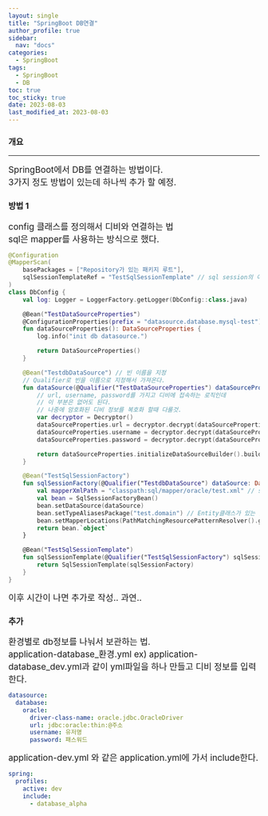 ```yaml
---
layout: single
title: "SpringBoot DB연결"
author_profile: true
sidebar:
  nav: "docs"
categories:
  - SpringBoot
tags:
  - SpringBoot
  - DB
toc: true
toc_sticky: true
date: 2023-08-03
last_modified_at: 2023-08-03
---
```


### 개요

---

<span style="font-size:13pt">
SpringBoot에서 DB를 연결하는 방법이다.<br>
3가지 정도 방법이 있는데 하나씩 추가 할 예정.
</span>

### 방법 1

<span style="font-size:13pt">
config 클래스를 정의해서 디비와 연결하는 법<br>
sql은 mapper를 사용하는 방식으로 했다.
</span>

```kotlin
@Configuration
@MapperScan(
    basePackages = ["Repository가 있는 패키지 루트"],
    sqlSessionTemplateRef = "TestSqlSessionTemplate" // sql session의 이름
)
class DbConfig {
    val log: Logger = LoggerFactory.getLogger(DbConfig::class.java)

    @Bean("TestDataSourceProperties")
    @ConfigurationProperties(prefix = "datasource.database.mysql-test") // yml에 정의한 값을 가져온다.
    fun dataSourceProperties(): DataSourceProperties {
        log.info("init db datasource.")

        return DataSourceProperties()
    }

    @Bean("TestdbDataSource") // 빈 이름을 지정
    // Qualifier로 빈을 이름으로 지정해서 가져온다.
    fun dataSource(@Qualifier("TestDataSourceProperties") dataSourceProperties: DataSourceProperties): DataSource {
        // url, username, password를 가지고 디비에 접속하는 로직인데
        // 이 부분은 없어도 된다.
        // 나중에 암호화된 디비 정보를 복호화 할때 다룰것.
        var decryptor = Decryptor()
        dataSourceProperties.url = decryptor.decrypt(dataSourceProperties.url)
        dataSourceProperties.username = decryptor.decrypt(dataSourceProperties.username)
        dataSourceProperties.password = decryptor.decrypt(dataSourceProperties.password)

        return dataSourceProperties.initializeDataSourceBuilder().build()
    }

    @Bean("TestSqlSessionFactory")
    fun sqlSessionFactory(@Qualifier("TestdbDataSource") dataSource: DataSource): SqlSessionFactory? {
        val mapperXmlPath = "classpath:sql/mapper/oracle/test.xml" // sql xml이 있는 루트와 파일명을 기재
        val bean = SqlSessionFactoryBean()
        bean.setDataSource(dataSource)
        bean.setTypeAliasesPackage("test.domain") // Entity클래스가 있는 곳의 루트
        bean.setMapperLocations(PathMatchingResourcePatternResolver().getResource(mapperXmlPath))
        return bean.`object`
    }

    @Bean("TestSqlSessionTemplate")
    fun sqlSessionTemplate(@Qualifier("TestSqlSessionFactory") sqlSessionFactory: SqlSessionFactory): SqlSessionTemplate {
        return SqlSessionTemplate(sqlSessionFactory)
    }
}
```

<span style="font-size:13pt">
이후 시간이 나면 추가로 작성.. 과연..
</span>

### 추가

<span style="font-size:13pt">
환경별로 db정보를 나눠서 보관하는 법.<br>
application-database_환경.yml ex) application-database_dev.yml과 같이 yml파일을 하나 만들고 디비 정보를 입력한다.
</span>

```yml
datasource:
  database:
    oracle:
      driver-class-name: oracle.jdbc.OracleDriver
      url: jdbc:oracle:thin:@주소
      username: 유저명
      password: 패스워드
```

<span style="font-size:13pt">
application-dev.yml 와 같은 application.yml에 가서 include한다.
</span>

```yml
spring:
  profiles:
    active: dev
    include:
      - database_alpha
```
